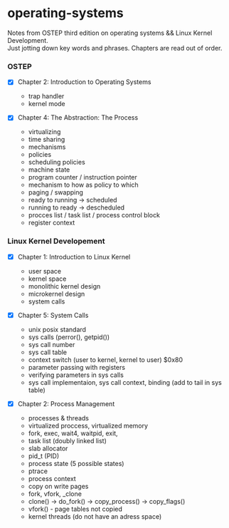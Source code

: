 # operating-systems
Notes from OSTEP third edition on operating systems && Linux Kernel Development. </br>
Just jotting down key words and phrases. Chapters are read out of order. 


### OSTEP
- [x] Chapter 2: Introduction to Operating Systems 
   * trap handler
   * kernel mode
   
- [x] Chapter 4: The Abstraction: The Process
   * virtualizing 
   * time sharing
   * mechanisms
   * policies 
   * scheduling policies 
   * machine state
   * program counter / instruction pointer
   * mechanism to how as policy to which 
   * paging / swapping 
   * ready to running -> scheduled 
   * running to ready -> descheduled
   * procces list / task list / process control block
   * register context 
   
### Linux Kernel Developement 
- [x] Chapter 1: Introduction to Linux Kernel 
   * user space 
   * kernel space
   * monolithic kernel design
   * microkernel design 
   * system calls
   
- [x] Chapter 5: System Calls 
   * unix posix standard
   * sys calls (perror(),  getpid())
   * sys call number 
   * sys call table 
   * context switch (user to kernel, kernel to user) $0x80 
   * parameter passing with registers
   * verifying parameters in sys calls 
   * sys call implementaion, sys call context, binding (add to tail in sys table)
   
 - [x] Chapter 2: Process Management
   * processes & threads
   * virtualized proccess, virtualized memory
   * fork, exec, wait4, waitpid, exit,
   * task list (doubly linked list)
   * slab allocator 
   * pid_t (PID)
   * process state (5 possible states)
   * ptrace 
   * process context
   * copy on write pages
   * fork, vfork, _clone
   * clone() -> do_fork() -> copy_process() -> copy_flags()
   * vfork() - page tables not copied
   * kernel threads (do not have an adress space)
